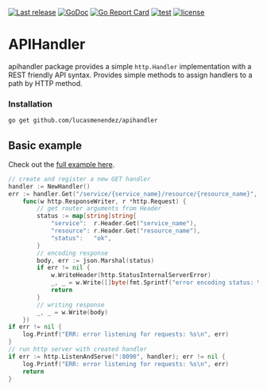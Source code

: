 [![Last release](https://img.shields.io/github/v/release/lucasmenendez/apihandler?color=purple)](https://github.com/lucasmenendez/apihandler/releases/latest)
[![GoDoc](https://godoc.org/github.com/lucasmenendez/apihandler?status.svg)](https://godoc.org/github.com/lucasmenendez/apihandler) 
[![Go Report Card](https://goreportcard.com/badge/github.com/lucasmenendez/apihandler)](https://goreportcard.com/report/github.com/lucasmenendez/apihandler)
[![test](https://github.com/lucasmenendez/apihandler/workflows/test/badge.svg)](https://github.com/lucasmenendez/apihandler/actions?query=workflow%3Atest)
[![license](https://img.shields.io/github/license/lucasmenendez/apihandler)](LICENSE)


# APIHandler

apihandler package provides a simple `http.Handler` implementation with a REST friendly API syntax. Provides simple methods to assign handlers to a path by HTTP method.

### Installation
```sh
go get github.com/lucasmenendez/apihandler
```

## Basic example

Check out the [full example here](example_test.go).

```go 
// create and register a new GET handler
handler := NewHandler()
err := handler.Get("/service/{service_name}/resource/{resource_name}",
    func(w http.ResponseWriter, r *http.Request) {
        // get router arguments from Header
        status := map[string]string{
            "service":  r.Header.Get("service_name"),
            "resource": r.Header.Get("resource_name"),
            "status":   "ok",
        }
        // encoding response
        body, err := json.Marshal(status)
        if err != nil {
            w.WriteHeader(http.StatusInternalServerError)
            _, _ = w.Write([]byte(fmt.Sprintf("error encoding status: %s", err)))
            return
        }
        // writing response
        _, _ = w.Write(body)
    })
if err != nil {
    log.Printf("ERR: error listening for requests: %s\n", err)
}
// run http server with created handler
if err := http.ListenAndServe(":8090", handler); err != nil {
    log.Printf("ERR: error listening for requests: %s\n", err)
    return
}
```
